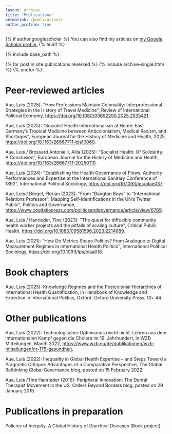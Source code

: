 ```yaml
---
layout: archive
title: "Publications"
permalink: /publications/
author_profile: true
---
```


{% if author.googlescholar %}
  You can also find my articles on <u><a href="{{author.googlescholar}}">my Google Scholar profile</a>.</u>
{% endif %}

{% include base_path %}

{% for post in site.publications reversed %}
  {% include archive-single.html %}
{% endfor %}
# Peer-reviewed articles
Aue, Luis (2025): "How Professions Maintain Coloniality: Interprofessional Strategies in the History of Travel Medicine", Review of International Political Economy, https://doi.org/10.1080/09692290.2025.2535421.

Aue, Luis  (2025): "Socialist Health Internationalism at Home: East Germany’s Tropical Medicine between Anticolonialism, Medical Racism, and Shortages", European Journal for the History of Medicine and Health, 2025, https://doi.org/10.1163/26667711-bja10060.

Aue, Luis / Brossard Antonielli, Alila (2025): "Socialist Health: Of Solidarity. A Conclusion", European Journal for the History of Medicine and Health, https://doi.org/10.1163/26667711-20250119.

Aue, Luis (2024): "Establishing the Health Governance of  Flows: Authority Performances and Expertise at the International Sanitary Conference of 1892", International Political Sociology, https://doi.org/10.1093/ips/olae037.

Aue, Luis / Börgel, Florian (2023): "From “Bangtan Boys” to “International Relations Professor”: Mapping Self-Identifications in the UN’s Twitter Public", Politics and Governance, https://www.cogitatiopress.com/politicsandgovernance/article/view/6769. 

Aue, Luis / Hanrieder, Tine (2023): "The quest for diffusible community health worker projects and the pitfalls of scaling culture", Critical Public Health, https://doi.org/10.1080/09581596.2023.2214689.

Aue, Luis (2021): "How Do Metrics Shape Polities? From Analogue to Digital Measurement Regimes in International Health Politics", International Political Sociology, https://doi.org/10.1093/ips/olaa018.

# Book chapters
Aue, Luis (2025): Knowledge Regimes and the Postcolonial Hierarchies of International Health Quantification, in Handbook of Knowledge and Expertise in International Politics, Oxford: Oxford University Press, Ch. 44.

# Other publications
Aue, Luis (2022): Technologischer Optimismus reicht nicht. Lehren aus dem internationalen Kampf gegen die Cholera im 19. Jahrhundert, in WZB Mitteilungen, March 2022, https://www.wzb.eu/de/publikationen/wzb-mitteilungen/nr-175-gesundheit.

Aue, Luis (2022): Inequality in Global Health Expertise – and Steps Toward a Pragmatic Critique: Advantages of a Comparative Perspective, The Global. Rethinking Global Governance blog, posted on 15 February 2022.

Aue, Luis /Tine Hanrieder (2019): Peripheral Innovation: The Dental Therapist Movement in the US, Orders Beyond Borders blog, posted on 29 January 2019.

# Publications in preparation
Policies of Inequity. A Global History of Diarrheal Diseases (Book project).

